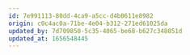 ```yaml
---
id: 7e991113-80dd-4ca9-a5cc-d4b0611e8982
origin: c0c4ac0a-71be-4e04-b312-271ed61025da
updated_by: 7d709850-5c35-4065-be68-b627c348051d
updated_at: 1656548445
---
```

